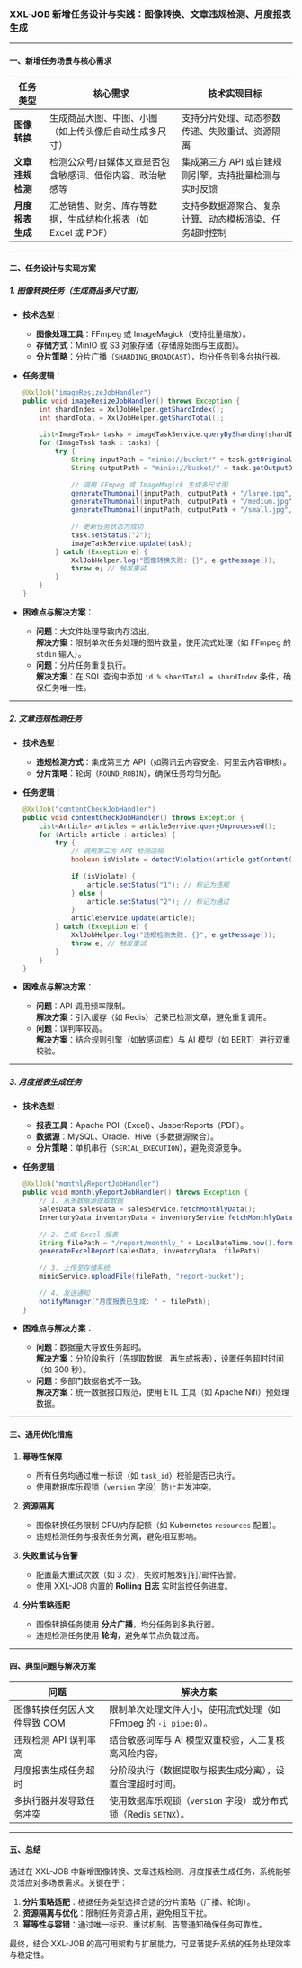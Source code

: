 ### **XXL-JOB 新增任务设计与实践：图像转换、文章违规检测、月度报表生成**

---

#### **一、新增任务场景与核心需求**
| **任务类型**         | **核心需求**                                                                 | **技术实现目标**                                                                 |
|----------------------|-----------------------------------------------------------------------------|---------------------------------------------------------------------------------|
| **图像转换**         | 生成商品大图、中图、小图（如上传头像后自动生成多尺寸）                          | 支持分片处理、动态参数传递、失败重试、资源隔离                                   |
| **文章违规检测**     | 检测公众号/自媒体文章是否包含敏感词、低俗内容、政治敏感等                         | 集成第三方 API 或自建规则引擎，支持批量检测与实时反馈                             |
| **月度报表生成**     | 汇总销售、财务、库存等数据，生成结构化报表（如 Excel 或 PDF）                     | 支持多数据源聚合、复杂计算、动态模板渲染、任务超时控制                           |

---

#### **二、任务设计与实现方案**

##### **1. 图像转换任务（生成商品多尺寸图）**
- **技术选型**：  
  - **图像处理工具**：FFmpeg 或 ImageMagick（支持批量缩放）。  
  - **存储方式**：MinIO 或 S3 对象存储（存储原始图与生成图）。  
  - **分片策略**：分片广播（`SHARDING_BROADCAST`），均分任务到多台执行器。  

- **任务逻辑**：  
  ```java
  @XxlJob("imageResizeJobHandler")
  public void imageResizeJobHandler() throws Exception {
      int shardIndex = XxlJobHelper.getShardIndex();
      int shardTotal = XxlJobHelper.getShardTotal();
      
      List<ImageTask> tasks = imageTaskService.queryBySharding(shardIndex, shardTotal);
      for (ImageTask task : tasks) {
          try {
              String inputPath = "minio://bucket/" + task.getOriginalFile();
              String outputPath = "minio://bucket/" + task.getOutputDir();
              
              // 调用 FFmpeg 或 ImageMagick 生成多尺寸图
              generateThumbnail(inputPath, outputPath + "/large.jpg", "1024x768");
              generateThumbnail(inputPath, outputPath + "/medium.jpg", "512x384");
              generateThumbnail(inputPath, outputPath + "/small.jpg", "256x192");
              
              // 更新任务状态为成功
              task.setStatus("2");
              imageTaskService.update(task);
          } catch (Exception e) {
              XxlJobHelper.log("图像转换失败: {}", e.getMessage());
              throw e; // 触发重试
          }
      }
  }
  ```

- **困难点与解决方案**：  
  - **问题**：大文件处理导致内存溢出。  
    **解决方案**：限制单次任务处理的图片数量，使用流式处理（如 FFmpeg 的 `stdin` 输入）。  
  - **问题**：分片任务重复执行。  
    **解决方案**：在 SQL 查询中添加 `id % shardTotal = shardIndex` 条件，确保任务唯一性。  

---

##### **2. 文章违规检测任务**
- **技术选型**：  
  - **违规检测方式**：集成第三方 API（如腾讯云内容安全、阿里云内容审核）。  
  - **分片策略**：轮询（`ROUND_ROBIN`），确保任务均匀分配。  

- **任务逻辑**：  
  ```java
  @XxlJob("contentCheckJobHandler")
  public void contentCheckJobHandler() throws Exception {
      List<Article> articles = articleService.queryUnprocessed();
      for (Article article : articles) {
          try {
              // 调用第三方 API 检测违规
              boolean isViolate = detectViolation(article.getContent());
              
              if (isViolate) {
                  article.setStatus("1"); // 标记为违规
              } else {
                  article.setStatus("2"); // 标记为通过
              }
              articleService.update(article);
          } catch (Exception e) {
              XxlJobHelper.log("违规检测失败: {}", e.getMessage());
              throw e; // 触发重试
          }
      }
  }
  ```

- **困难点与解决方案**：  
  - **问题**：API 调用频率限制。  
    **解决方案**：引入缓存（如 Redis）记录已检测文章，避免重复调用。  
  - **问题**：误判率较高。  
    **解决方案**：结合规则引擎（如敏感词库）与 AI 模型（如 BERT）进行双重校验。  

---

##### **3. 月度报表生成任务**
- **技术选型**：  
  - **报表工具**：Apache POI（Excel）、JasperReports（PDF）。  
  - **数据源**：MySQL、Oracle、Hive（多数据源聚合）。  
  - **分片策略**：单机串行（`SERIAL_EXECUTION`），避免资源竞争。  

- **任务逻辑**：  
  ```java
  @XxlJob("monthlyReportJobHandler")
  public void monthlyReportJobHandler() throws Exception {
      // 1. 从多数据源提取数据
      SalesData salesData = salesService.fetchMonthlyData();
      InventoryData inventoryData = inventoryService.fetchMonthlyData();
      
      // 2. 生成 Excel 报表
      String filePath = "/report/monthly_" + LocalDateTime.now().format(DateTimeFormatter.ofPattern("yyyyMMdd")) + ".xlsx";
      generateExcelReport(salesData, inventoryData, filePath);
      
      // 3. 上传至存储系统
      minioService.uploadFile(filePath, "report-bucket");
      
      // 4. 发送通知
      notifyManager("月度报表已生成: " + filePath);
  }
  ```

- **困难点与解决方案**：  
  - **问题**：数据量大导致任务超时。  
    **解决方案**：分阶段执行（先提取数据，再生成报表），设置任务超时时间（如 300 秒）。  
  - **问题**：多部门数据格式不一致。  
    **解决方案**：统一数据接口规范，使用 ETL 工具（如 Apache Nifi）预处理数据。  

---

#### **三、通用优化措施**
1. **幂等性保障**  
   - 所有任务均通过唯一标识（如 `task_id`）校验是否已执行。  
   - 使用数据库乐观锁（`version` 字段）防止并发冲突。  

2. **资源隔离**  
   - 图像转换任务限制 CPU/内存配额（如 Kubernetes `resources` 配置）。  
   - 违规检测任务与报表任务分离，避免相互影响。  

3. **失败重试与告警**  
   - 配置最大重试次数（如 3 次），失败时触发钉钉/邮件告警。  
   - 使用 XXL-JOB 内置的 **Rolling 日志** 实时监控任务进度。  

4. **分片策略适配**  
   - 图像转换任务使用 **分片广播**，均分任务到多执行器。  
   - 违规检测任务使用 **轮询**，避免单节点负载过高。  

---

#### **四、典型问题与解决方案**
| **问题**                          | **解决方案**                                                                 |
|-----------------------------------|------------------------------------------------------------------------------|
| 图像转换任务因大文件导致 OOM       | 限制单次处理文件大小，使用流式处理（如 FFmpeg 的 `-i pipe:0`）。               |
| 违规检测 API 误判率高             | 结合敏感词库与 AI 模型双重校验，人工复核高风险内容。                           |
| 月度报表生成任务超时              | 分阶段执行（数据提取与报表生成分离），设置合理超时时间。                       |
| 多执行器并发导致任务冲突           | 使用数据库乐观锁（`version` 字段）或分布式锁（Redis `SETNX`）。                |

---

#### **五、总结**
通过在 XXL-JOB 中新增图像转换、文章违规检测、月度报表生成任务，系统能够灵活应对多场景需求。关键在于：  
1. **分片策略适配**：根据任务类型选择合适的分片策略（广播、轮询）。  
2. **资源隔离与优化**：限制任务资源占用，避免相互干扰。  
3. **幂等性与容错**：通过唯一标识、重试机制、告警通知确保任务可靠性。  

最终，结合 XXL-JOB 的高可用架构与扩展能力，可显著提升系统的任务处理效率与稳定性。